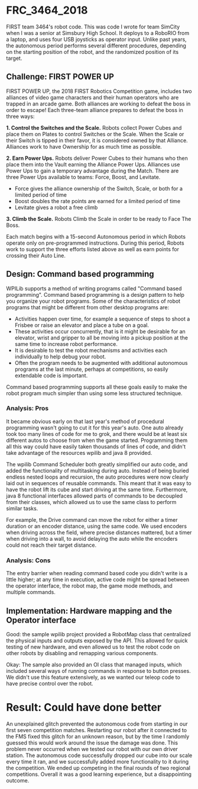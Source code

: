# FRC_3464_2018

FIRST team 3464's robot code. This was code I wrote for team SimCity when I was a senior at Simsbury High School. It deploys to
a RoboRIO from a laptop, and uses four USB joysticks as operator input. Unlike past years, the autonomous period performs
several different procedures, depending on the starting position of the robot, and the randomized position of its target.

## Challenge: FIRST POWER UP

FIRST POWER UP, the 2018 FIRST Robotics Competition game, includes two alliances of video game characters and their human
operators who are trapped in an arcade game. Both alliances are working to defeat the boss in order to escape! Each three-team
alliance prepares to defeat the boss in three ways:

**1. Control the Switches and the Scale.** Robots collect Power Cubes and place them on Plates to control Switches or the Scale.
When the Scale or their Switch is tipped in their favor, it is considered owned by that Alliance. Alliances work to have
Ownership for as much time as possible.
 
**2. Earn Power Ups.** Robots deliver Power Cubes to their humans who then place them into the Vault earning the Alliance Power
Ups. Alliances use Power Ups to gain a temporary advantage during the Match. There are three Power Ups available to teams:
Force, Boost, and Levitate.

* Force gives the alliance ownership of the Switch, Scale, or both for a limited period of time
* Boost doubles the rate points are earned for a limited period of time 
* Levitate gives a robot a free climb

**3. Climb the Scale.** Robots Climb the Scale in order to be ready to Face The Boss.

Each match begins with a 15-second Autonomous period in which Robots operate only on pre-programmed instructions. During this
period, Robots work to support the three efforts listed above as well as earn points for crossing their Auto Line.

## Design: Command based programming

WPILib supports a method of writing programs called "Command based programming". Command based programming is a design pattern
to help you organize your robot programs. Some of the characteristics of robot programs that might be different from other
desktop programs are:
- Activities happen over time, for example a sequence of steps to shoot a Frisbee or raise an elevator and place a tube on a
goal.
- These activities occur concurrently, that is it might be desirable for an elevator, wrist and gripper to all be moving into a
pickup position at the same time to increase robot performance.
- It is desirable to test the robot mechanisms and activities each individually to help debug your robot.
- Often the program needs to be augmented with additional autonomous programs at the last minute, perhaps at competitions, so
easily extendable code is important.

Command based programming supports all these goals easily to make the robot program much simpler than using some less structured
technique.

### Analysis: Pros

It became obvious early on that last year's method of procedural programming wasn't going to cut it for this year's auto. One
auto already took too many lines of code for me to grok, and there would be at least six different autos to choose from when
the game started. Programming them all this way could have easily taken thousands of lines of code, and didn't take advantage
of the resources wpilib and java 8 provided.

The wpilib Command Scheduler both greatly simplified our auto code, and added the functionality of multitasking during auto.
Instead of being buried endless nested loops and recursion, the auto procedures were now clearly laid out in sequences of
reusable commands. This meant that it was easy to have the robot lift its cube and start driving at the same time. Furthermore,
java 8 functional interfaces allowed parts of commands to be decoupled from their classes, which allowed us to use the same
class to perform similar tasks.

For example, the Drive command can move the robot for either a timer duration or an encoder distance, using the same code. We
used encoders when driving across the field, where precise distances mattered, but a timer when driving into a wall, to avoid
delaying the auto while the encoders could not reach their target distance.

### Analysis: Cons

The entry barrier when reading command based code you didn't write is a little higher; at any time in execution, active code
might be spread between the operator interface, the robot map, the game mode methods, and multiple commands. 

## Implementation: Hardware mapping and the Operator interface

Good: the sample wpilib project provided a RobotMap class that centralized the physical inputs and outputs exposed by the API.
This allowed for quick testing of new hardware, and even allowed us to test the robot code on other robots by disabling and
remapping various components.

Okay: The sample also provided an OI class that managed inputs, which included several ways of running commands in response to
button presses. We didn't use this feature extensively, as we wanted our teleop code to have precise control over the robot.

# Result: Could have done better

An unexplained glitch prevented the autonomous code from starting in our first seven competition matches. Restarting our robot
after it connected to the FMS fixed this glitch for an unknown reason, but by the time I randomly guessed this would work around
the issue the damage was done. This problem never occurred when we tested our robot with our own driver station.
The autonomous code successfully dropped our cube into our scale every time it ran, and we successfully added more functionality
to it during the competition. We ended up competing in the final rounds of two regional competitions. Overall it was a good
learning experience, but a disappointing outcome.
